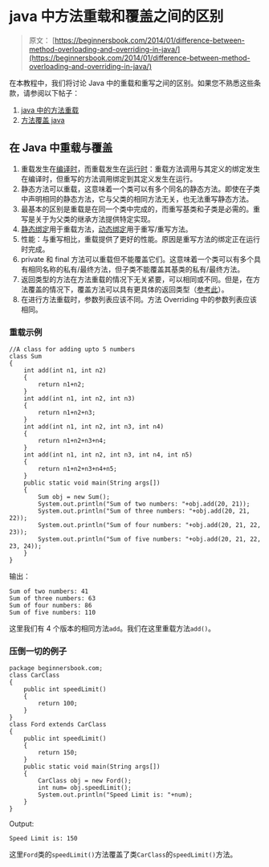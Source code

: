 # java 中方法重载和覆盖之间的区别

> 原文： [https://beginnersbook.com/2014/01/difference-between-method-overloading-and-overriding-in-java/](https://beginnersbook.com/2014/01/difference-between-method-overloading-and-overriding-in-java/)

在本教程中，我们将讨论 Java 中的重载和重写之间的区别。如果您不熟悉这些条款，请参阅以下帖子：

1.  [java 中的方法重载](https://beginnersbook.com/2013/05/method-overloading/)
2.  [方法覆盖 java](https://beginnersbook.com/2014/01/method-overriding-in-java-with-example/)

## 在 Java 中重载与覆盖

1.  重载发生在[编译时](https://beginnersbook.com/2013/04/runtime-compile-time-polymorphism/)，而重载发生在[运行时](https://beginnersbook.com/2013/04/runtime-compile-time-polymorphism/)：重载方法调用与其定义的绑定发生在编译时，但重写的方法调用绑定到其定义发生在运行。
2.  静态方法可以重载，这意味着一个类可以有多个同名的静态方法。即使在子类中声明相同的静态方法，它与父类的相同方法无关，也无法重写静态方法。
3.  最基本的区别是重载是在同一个类中完成的，而重写基类和子类是必需的。重写是关于为父类的继承方法提供特定实现。
4.  [静态绑定](https://beginnersbook.com/2013/04/java-static-dynamic-binding/)用于重载方法，[动态绑定](https://beginnersbook.com/2013/04/java-static-dynamic-binding/)用于重写/重写方法。
5.  性能：与重写相比，重载提供了更好的性能。原因是重写方法的绑定正在运行时完成。
6.  private 和 final 方法可以重载但不能覆盖它们。这意味着一个类可以有多个具有相同名称的私有/最终方法，但子类不能覆盖其基类的私有/最终方法。
7.  返回类型的方法在方法重载的情况下无关紧要，可以相同或不同。但是，在方法覆盖的情况下，覆盖方法可以具有更具体的返回类型（[参考此](https://stackoverflow.com/questions/14694852/can-overridden-methods-differ-in-return-type)）。
8.  在进行方法重载时，参数列表应该不同。方法 Overriding 中的参数列表应该相同。

### 重载示例

```
//A class for adding upto 5 numbers
class Sum
{
    int add(int n1, int n2) 
    {
        return n1+n2;
    }
    int add(int n1, int n2, int n3) 
    {
        return n1+n2+n3;
    }
    int add(int n1, int n2, int n3, int n4) 
    {
        return n1+n2+n3+n4;
    }
    int add(int n1, int n2, int n3, int n4, int n5) 
    {
        return n1+n2+n3+n4+n5;
    }
    public static void main(String args[])
    {
    	Sum obj = new Sum();
    	System.out.println("Sum of two numbers: "+obj.add(20, 21));
    	System.out.println("Sum of three numbers: "+obj.add(20, 21, 22));
    	System.out.println("Sum of four numbers: "+obj.add(20, 21, 22, 23));
    	System.out.println("Sum of five numbers: "+obj.add(20, 21, 22, 23, 24));
    }
}
```

输出：

```
Sum of two numbers: 41
Sum of three numbers: 63
Sum of four numbers: 86
Sum of five numbers: 110
```

这里我们有 4 个版本的相同方法`add`。我们在这里重载方法`add()`。

### 压倒一切的例子

```
package beginnersbook.com;
class CarClass
{
    public int speedLimit() 
    {
        return 100;
    }
}
class Ford extends CarClass
{
    public int speedLimit()
    {
        return 150;
    }
    public static void main(String args[])
    {
    	CarClass obj = new Ford();
    	int num= obj.speedLimit();
    	System.out.println("Speed Limit is: "+num);
    }
}
```

Output:

```
Speed Limit is: 150
```

这里`Ford`类的`speedLimit()`方法覆盖了类`CarClass`的`speedLimit()`方法。